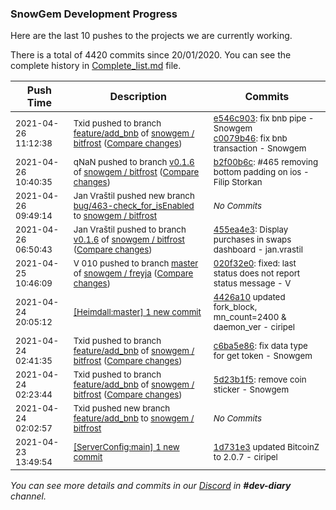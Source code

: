 
### SnowGem Development Progress

Here are the last 10 pushes to the projects we are currently working.

There is a total of 4420 commits since 20/01/2020. You can see the complete history in
 [Complete_list.md](Complete_list.md) file.

| Push Time | Description | Commits |
| --- | --- | --- |
| <sub>2021-04-26 11:12:38</sub> | <sub>Txid pushed to branch [feature/add\_bnb](https://gitlab.com/snowgem/bitfrost/commits/feature/add_bnb) of [snowgem / bitfrost](https://gitlab.com/snowgem/bitfrost) ([Compare changes](https://gitlab.com/snowgem/bitfrost/compare/c6ba5e86cfc4629a77041b0081ac4bcc7c0ed4fd...c0079b462ecb6aae8a3edfefea7cf2841528e1ba))</sub> | <sub>[e546c903](https://gitlab.com/snowgem/bitfrost/-/commit/e546c90306df490f38f6cc372f08768332a4191e): fix bnb pipe - Snowgem<br>[c0079b46](https://gitlab.com/snowgem/bitfrost/-/commit/c0079b462ecb6aae8a3edfefea7cf2841528e1ba): fix bnb transaction - Snowgem</sub> |
| <sub>2021-04-26 10:40:35</sub> | <sub>qNaN pushed to branch [v0\.1\.6](https://gitlab.com/snowgem/bitfrost/commits/v0.1.6) of [snowgem / bitfrost](https://gitlab.com/snowgem/bitfrost) ([Compare changes](https://gitlab.com/snowgem/bitfrost/compare/455ea4e37d089546d541ffd4c11cc14c88c7129c...b2f00b6cf8bcb27a32efd5ed589e2a9ce7efd315))</sub> | <sub>[b2f00b6c](https://gitlab.com/snowgem/bitfrost/-/commit/b2f00b6cf8bcb27a32efd5ed589e2a9ce7efd315): #465 removing bottom padding on ios - Filip Storkan</sub> |
| <sub>2021-04-26 09:49:14</sub> | <sub>Jan Vraštil pushed new branch [bug/463\-check\_for\_isEnabled](https://gitlab.com/snowgem/bitfrost/commits/bug/463-check_for_isEnabled) to [snowgem / bitfrost](https://gitlab.com/snowgem/bitfrost)</sub> | <sub>_No Commits_</sub> |
| <sub>2021-04-26 06:50:43</sub> | <sub>Jan Vraštil pushed to branch [v0\.1\.6](https://gitlab.com/snowgem/bitfrost/commits/v0.1.6) of [snowgem / bitfrost](https://gitlab.com/snowgem/bitfrost) ([Compare changes](https://gitlab.com/snowgem/bitfrost/compare/1cc7482a833b7c4147c9e8bd8481769e4cc4e4f2...455ea4e37d089546d541ffd4c11cc14c88c7129c))</sub> | <sub>[455ea4e3](https://gitlab.com/snowgem/bitfrost/-/commit/455ea4e37d089546d541ffd4c11cc14c88c7129c): Display purchases in swaps dashboard - jan.vrastil</sub> |
| <sub>2021-04-25 10:46:09</sub> | <sub>V 010 pushed to branch [master](https://gitlab.com/snowgem/freyja/commits/master) of [snowgem / freyja](https://gitlab.com/snowgem/freyja) ([Compare changes](https://gitlab.com/snowgem/freyja/compare/9968b1bb550c24ea59c564157ecb7cd3aa8bffbc...020f32e088b7111a6c4592891dd2e0b7f871bfe0))</sub> | <sub>[020f32e0](https://gitlab.com/snowgem/freyja/-/commit/020f32e088b7111a6c4592891dd2e0b7f871bfe0): fixed: last status does not report status message - V</sub> |
| <sub>2021-04-24 20:05:12</sub> | <sub>[[Heimdall:master] 1 new commit](https://github.com/ciripel/Heimdall/commit/4426a109ed8db407863f7e4600f23a12e5559a66)</sub> | <sub>[4426a10](https://github.com/ciripel/Heimdall/commit/4426a109ed8db407863f7e4600f23a12e5559a66) updated fork_block, mn_count=2400 & daemon_ver - ciripel</sub> |
| <sub>2021-04-24 02:41:35</sub> | <sub>Txid pushed to branch [feature/add\_bnb](https://gitlab.com/snowgem/bitfrost/commits/feature/add_bnb) of [snowgem / bitfrost](https://gitlab.com/snowgem/bitfrost) ([Compare changes](https://gitlab.com/snowgem/bitfrost/compare/5d23b1f5d1a6f6332372d629d87f6661fbc0e843...c6ba5e86cfc4629a77041b0081ac4bcc7c0ed4fd))</sub> | <sub>[c6ba5e86](https://gitlab.com/snowgem/bitfrost/-/commit/c6ba5e86cfc4629a77041b0081ac4bcc7c0ed4fd): fix data type for get token - Snowgem</sub> |
| <sub>2021-04-24 02:23:44</sub> | <sub>Txid pushed to branch [feature/add\_bnb](https://gitlab.com/snowgem/bitfrost/commits/feature/add_bnb) of [snowgem / bitfrost](https://gitlab.com/snowgem/bitfrost) ([Compare changes](https://gitlab.com/snowgem/bitfrost/compare/67357c55e9025bea353d26ea6bfeebba57d5b171...5d23b1f5d1a6f6332372d629d87f6661fbc0e843))</sub> | <sub>[5d23b1f5](https://gitlab.com/snowgem/bitfrost/-/commit/5d23b1f5d1a6f6332372d629d87f6661fbc0e843): remove coin sticker - Snowgem</sub> |
| <sub>2021-04-24 02:02:57</sub> | <sub>Txid pushed new branch [feature/add\_bnb](https://gitlab.com/snowgem/bitfrost/commits/feature/add_bnb) to [snowgem / bitfrost](https://gitlab.com/snowgem/bitfrost)</sub> | <sub>_No Commits_</sub> |
| <sub>2021-04-23 13:49:54</sub> | <sub>[[ServerConfig:main] 1 new commit](https://github.com/TENTOfficial/ServerConfig/commit/1d731e35347f7e40784057e5e0740fe0ffd4c08c)</sub> | <sub>[1d731e3](https://github.com/TENTOfficial/ServerConfig/commit/1d731e35347f7e40784057e5e0740fe0ffd4c08c) updated BitcoinZ to 2.0.7 - ciripel</sub> |

_You can see more details and commits in our [Discord](https://discord.gg/zumGnbg) in **#dev-diary** channel._
